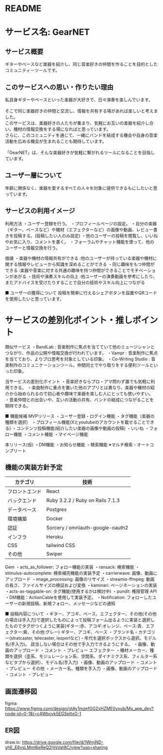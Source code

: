 # README

# サービス名: GearNET

## **サービス概要**
  ギターやベースなど楽器を紹介し、同じ音楽好きの仲間を作ることを目的としたコミュニティーツールです。<br>

## **このサービスへの思い・作りたい理由**
   私自身ギターやベースといった楽器が大好きで、日々演奏を楽しんでいます。<br>
   <br>
   そこで同じ楽器好きの仲間と交流し、情報を共有する場があれば楽しいと考えました。<br>
   このサービスは、楽器好きの人たちが集まり、気軽にお互いの楽器を紹介し合い、機材の情報交換をする場になればと思っています。<br>
   さらに、このコミュニティを通じて、一緒にバンドを結成する機会や自身の音楽活動を広める機会が生まれることも期待しています。<br>
   <br>
  「GearNET」は、そんな楽器好きが気軽に繋がれるツールになることを目指しています。<br>


## **ユーザー層について**
  年齢に関係なく、楽器を愛するすべての人々を対象に提供できるもにしたいと思っています。<br>           

## **サービスの利用イメージ**
  利用方法
     ・ユーザー登録を行う。
     ・プロフィールページの設定。
     ・自分の楽器（ギター、ベースなど）や機材（エフェクターなど）の画像や動画、レビュー書きを投稿する。(投稿したい人のみ設定)
     ・他のユーザーの投稿を閲覧し、いいねやお気に入り、コメントを書く。
     ・フォーラムやチャット機能を使って、他のユーザーと情報交換を行う。
   
  価値
     ・楽器や機材の情報共有ができる :他のユーザーが持っている楽器や機材に関する情報やレビューから知識を深めることができる
     ・同じ趣味をもつ仲間ができる :楽器や音楽に対する共通の趣味を持つ仲間ができることでモチベーションがあがる
     ・技術や演奏スキルの向上 :他ユーザーの演奏動画を参考にしたり、またアドバイスを受けたりすることで自分の技術やスキル向上につながる


■ ユーザーの獲得について
  投稿を簡単に行えるシェアボタンを設置やQRコードを使用したいと思っています。

# **サービスの差別化ポイント・推しポイント**
  類似サービス
    ・BandLab : 音楽制作に焦点を当てていて他のミュージシャンとつながり、作品の公開や情報交換が行われています。
    ・Vampr :  音楽制作に焦点を当てており、よりプロ思考を対象としている印象。
    ・Co-Writing Studio : 音楽制作のコミュニケーションツール。仲間同士でやり取りをする便利ツールといった印象。
   
  当サービスの差別化ポイント
    ・音楽好きならプロ・アマ問わず誰でも気軽に利用できる。
    ・楽曲制作に重点を置いた他のアプリとは異なり、楽器や機材の紹介から始められるので初心者や趣味で楽器を楽しむ人にとっても使いやすい。
    ・音楽仲間との出会いや、互いの活動の共有、バンドの結成につながることを期待できる。



■ 機能候補
  MVPリリース
    ・ユーザー登録・ログイン機能
    ・タグ機能（楽器の種類を選択）
    ・プロフィール機能(Xとyoutubeのアカウントを載せることできる)
    ・コンテンツ投稿機能(紹介したい楽器の画像や動画の投稿)
    ・いいね
    ・フォロー機能
    ・コメント機能
    ・マイページ機能 
    
  本リリース(仮)
    ・DM機能
    ・お知らせ機能
    ・検索機能  ※マルチ検索・オートコンプリート 



## **機能の実装方針予定**
| カテゴリ | 技術 |
| --- | --- |
| フロントエンド | React |
| バックエンド | Ruby 3.2.2 / Ruby on Rails 7.1.3 |
| データベース | Postgres |
| 環境構築 | Docker |
| 認証 | Sorcery / omniauth-google-oauth2 |
| インフラ | Heroku | Amazon S3 |
| CSS | tailwind CSS |
| その他 | Swiper |

Gem
  ・acts_as_follower: フォロー機能の実装
  ・ransack: 検索機能
  ・stimulus-autocomplete: 検索補完機能の実装予定
  ・carrierwave: 画像、動画にアップロード
  ・image_processing: 画像のリサイズ
  ・streamio-ffmpeg: 動画の長さ、ファイルサイズの検証および変換
  ・kaminari: ページネーションの実装
  ・acts-as-taggable-on: タグ機能(使用するかは検討中)
  ・pundit: 権限管理
API
  ・DM機能：ActionCableを使用して実装予定。
  ・Notification: フォローしたユーザーの新規投稿、新規フォロー、メッセージなどの通知


■ 投稿内容について
  ・ギター、アコギ、ベース、エフェクター、その他(その他の場合は手入力)で選択したものによって投稿フォーム出るように実装と選択したものでタグがつくように実装(ギター:赤、アコギ:オレンジ、ベース:青、エフェクター:紫、その他:グレー)
      ギター、アコギ、ベース 
        ・ブランド名・カテゴリー(stratcaster, telecaster, lesporlなど)・年代を選択ボックスから選択。モデル名(手入力)。 該当しない場合はその他で手入力できるようにする。
        ・画像、動画のアップロード
        ・コメント
        ・プレビュー
      エフェクター
        ・機材メーカー、種類を選択（歪系、モジュレーション系、空間系、ダイナミクス系、フィルター系などタブから選択）、モデル名(手入力)
        ・画像、動画のアップロード
        ・コメント
        ・プレビュー
      その他
        ・メーカー名、種類を手入力
        ・画像、動画のアップロード
        ・コメント
        ・プレビュー

## **画面遷移図**
figma: https://www.figma.com/design/otAy1mzefGG2xHZME0yxub/My_app_dev?node-id=0-1&t=c4Wbcvk5EGSpltxG-1

## **ER図**
draw.io: https://drive.google.com/file/d/1WmjND-yhE_E6vsLMml6eReQ2jVsVat8C/view?usp=sharing

